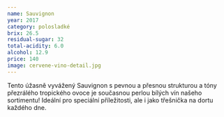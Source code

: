 ```yaml
---
name: Sauvignon
year: 2017
category: polosladké
brix: 26.5
residual-sugar: 32
total-acidity: 6.0
alcohol: 12.9
price: 140
image: cervene-vino-detail.jpg
---
```


Tento úžasně vyvážený Sauvignon s pevnou a přesnou strukturou a tóny přezrálého tropického ovoce je současnou perlou bílých vín našeho sortimentu! Ideální pro speciální příležitosti, ale i jako třešnička na dortu každého dne.